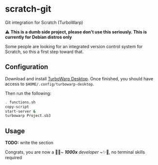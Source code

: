 # scratch-git

Git integration for Scratch (TurboWarp)

⚠️ **This is a dumb side project, please don't use this seriously. This is currently for Debian distros only**

Some people are looking for an integrated version control system for Scratch, so this a first step toward that.

## Configuration

Download and install [TurboWarp Desktop](https://desktop.turbowarp.org/). Once finished, you should have access to `$HOME/.config/turbowarp-desktop`. 

Then run the following:

```bash
. functions.sh
copy-script
start-server &
turbowarp Project.sb3
```

## Usage

**TODO:** write the section

Congrats, you are now a 🦄✨~ _**1000x** developer_ ~✨🦄, no terminal skills required
